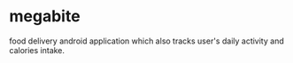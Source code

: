 # megabite
 food delivery android application which also tracks user's daily activity and calories intake.

